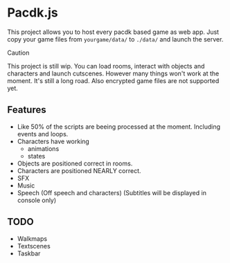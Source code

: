 # Pacdk.js
This project allows you to host every pacdk based game as web app. Just copy your game files from `yourgame/data/` to `./data/` and launch the server.

> [!CAUTION]
> This project is still wip. You can load rooms, interact with objects and characters and launch cutscenes. However many things won't work at the moment. It's still a long road. Also encrypted game files are not supported yet.

## Features
- Like 50% of the scripts are beeing processed at the moment. Including events and loops.
- Characters have working
  - animations
  - states
- Objects are positioned correct in rooms.
- Characters are positioned NEARLY correct.
- SFX
- Music
- Speech (Off speech and characters) (Subtitles will be displayed in console only)

## TODO
- Walkmaps
- Textscenes
- Taskbar
